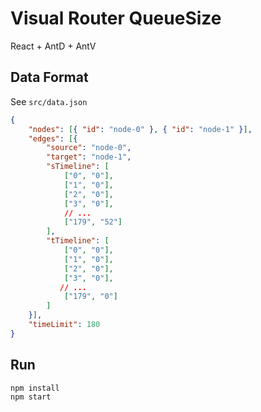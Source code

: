 # Visual Router QueueSize

React + AntD + AntV

## Data Format

See `src/data.json`

```json
{
    "nodes": [{ "id": "node-0" }, { "id": "node-1" }],
    "edges": [{
        "source": "node-0",
        "target": "node-1",
        "sTimeline": [
            ["0", "0"],
            ["1", "0"],
            ["2", "0"],
            ["3", "0"],
            // ...
            ["179", "52"]
        ],
        "tTimeline": [
            ["0", "0"],
            ["1", "0"],
            ["2", "0"],
            ["3", "0"],
           // ...
            ["179", "0"]
        ]
    }],
    "timeLimit": 180
}
```

## Run

```shell
npm install
npm start
```
